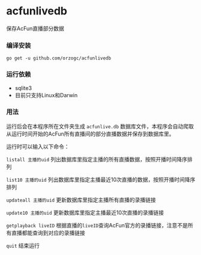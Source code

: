 # acfunlivedb
保存AcFun直播部分数据

### 编译安装
```
go get -u github.com/orzogc/acfunlivedb
```

### 运行依赖
* sqlite3
* 目前只支持Linux和Darwin

### 用法
运行后会在本程序所在文件夹生成 `acfunlive.db` 数据库文件，本程序会自动爬取从运行时间开始的AcFun所有直播间的部分直播数据并保存到数据库里。

运行时可以输入以下命令：

`listall 主播的uid` 列出数据库里指定主播的所有直播数据，按照开播时间降序排列

`list10 主播的uid` 列出数据库里指定主播最近10次直播的数据，按照开播时间降序排列

`updateall 主播的uid` 更新数据库里指定主播所有直播的录播链接

`update10 主播的uid` 更新数据库里指定主播最近10次直播的录播链接

`getplayback liveID` 根据直播的`liveID`查询AcFun官方的录播链接，注意不是所有直播都能查询到对应的录播链接

`quit` 结束运行

